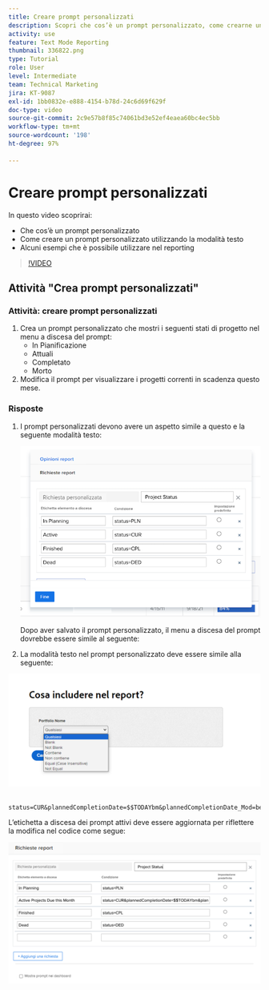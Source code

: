 ```yaml
---
title: Creare prompt personalizzati
description: Scopri che cos’è un prompt personalizzato, come crearne uno personalizzato utilizzando la modalità testo e alcuni esempi che è possibile utilizzare nel reporting in Workfront.
activity: use
feature: Text Mode Reporting
thumbnail: 336822.png
type: Tutorial
role: User
level: Intermediate
team: Technical Marketing
jira: KT-9087
exl-id: 1bb0832e-e888-4154-b78d-24c6d69f629f
doc-type: video
source-git-commit: 2c9e57b8f85c74061bd3e52ef4eaea60bc4ec5bb
workflow-type: tm+mt
source-wordcount: '198'
ht-degree: 97%

---
```


# Creare prompt personalizzati

In questo video scoprirai:

* Che cos’è un prompt personalizzato
* Come creare un prompt personalizzato utilizzando la modalità testo
* Alcuni esempi che è possibile utilizzare nel reporting

>[!VIDEO](https://video.tv.adobe.com/v/3412691/?quality=12&learn=on&captions=ita)

## Attività &quot;Crea prompt personalizzati&quot;


### Attività: creare prompt personalizzati

1. Crea un prompt personalizzato che mostri i seguenti stati di progetto nel menu a discesa del prompt:
   * In Pianificazione
   * Attuali
   * Completato
   * Morto
1. Modifica il prompt per visualizzare i progetti correnti in scadenza questo mese.

### Risposte

1. I prompt personalizzati devono avere un aspetto simile a questo e la seguente modalità testo:

   ![Immagine della schermata per creare un nuovo filtro in modalità testo](assets/cp-01.png)

   Dopo aver salvato il prompt personalizzato, il menu a discesa del prompt dovrebbe essere simile al seguente:

1. La modalità testo nel prompt personalizzato deve essere simile alla seguente:

![Immagine della schermata per creare un nuovo filtro in modalità testo](assets/cp-02.png)

```
   status=CUR&plannedCompletionDate=$$TODAYbm&plannedCompletionDate_Mod=between&plannedCompletionDate_Range=$$TODAYem 
```

L’etichetta a discesa dei prompt attivi deve essere aggiornata per riflettere la modifica nel codice come segue:

![Immagine della schermata per creare un nuovo filtro in modalità testo](assets/cp-02a.png)
